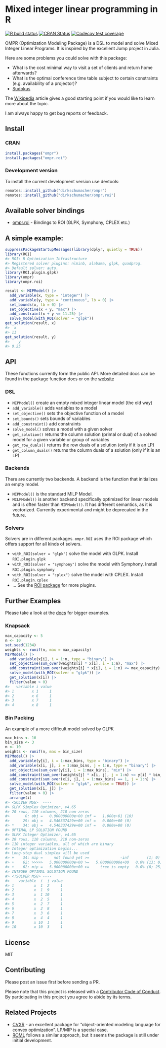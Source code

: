 
<!-- README.md is generated from README.Rmd. Please edit that file -->

# Mixed integer linear programming in R

<!-- badges: start -->

[![R build
status](https://github.com/dirkschumacher/ompr/workflows/R-CMD-check/badge.svg)](https://github.com/dirkschumacher/ompr/actions)
[![CRAN
Status](https://www.r-pkg.org/badges/version/ompr)](https://cran.r-project.org/package=ompr)
[![Codecov test
coverage](https://codecov.io/gh/dirkschumacher/ompr/branch/master/graph/badge.svg)](https://app.codecov.io/gh/dirkschumacher/ompr?branch=master)
<!-- badges: end -->

OMPR (Optimization Modeling Package) is a DSL to model and solve Mixed
Integer Linear Programs. It is inspired by the excellent Jump project in
Julia.

Here are some problems you could solve with this package:

-   What is the cost minimal way to visit a set of clients and return
    home afterwards?
-   What is the optimal conference time table subject to certain
    constraints (e.g. availability of a projector)?
-   [Sudokus](https://github.com/dirkschumacher/r-sudoku)

The [Wikipedia](https://en.wikipedia.org/wiki/Integer_programming)
article gives a good starting point if you would like to learn more
about the topic.

I am always happy to get bug reports or feedback.

## Install

### CRAN

``` r
install.packages("ompr")
install.packages("ompr.roi")
```

### Development version

To install the current development version use devtools:

``` r
remotes::install_github("dirkschumacher/ompr")
remotes::install_github("dirkschumacher/ompr.roi")
```

## Available solver bindings

-   [ompr.roi](https://github.com/dirkschumacher/ompr.roi) - Bindings to
    ROI (GLPK, Symphony, CPLEX etc.)

## A simple example:

``` r
suppressPackageStartupMessages(library(dplyr, quietly = TRUE)) 
library(ROI)
#> ROI: R Optimization Infrastructure
#> Registered solver plugins: nlminb, alabama, glpk, quadprog.
#> Default solver: auto.
library(ROI.plugin.glpk)
library(ompr)
library(ompr.roi)

result <- MIPModel() |>
  add_variable(x, type = "integer") |>
  add_variable(y, type = "continuous", lb = 0) |>
  set_bounds(x, lb = 0) |>
  set_objective(x + y, "max") |>
  add_constraint(x + y <= 11.25) |>
  solve_model(with_ROI(solver = "glpk"))
get_solution(result, x)
#>  x 
#> 11
get_solution(result, y)
#>    y 
#> 0.25
```

## API

These functions currently form the public API. More detailed docs can be
found in the package function docs or on the
[website](https://dirkschumacher.github.io/ompr)

### DSL

-   `MIPModel()` create an empty mixed integer linear model (the old
    way)
-   `add_variable()` adds variables to a model
-   `set_objective()` sets the objective function of a model
-   `set_bounds()` sets bounds of variables
-   `add_constraint()` add constraints
-   `solve_model()` solves a model with a given solver
-   `get_solution()` returns the column solution (primal or dual) of a
    solved model for a given variable or group of variables
-   `get_row_duals()` returns the row duals of a solution (only if it is
    an LP)
-   `get_column_duals()` returns the column duals of a solution (only if
    it is an LP)

### Backends

There are currently two backends. A backend is the function that
initializes an empty model.

-   `MIPModel()` is the standard MILP Model.
-   `MILPModel()` is another backend specifically optimized for linear
    models and is often faster than `MIPModel()`. It has different
    semantics, as it is vectorized. Currently experimental and might be
    deprecated in the future.

### Solvers

Solvers are in different packages. `ompr.ROI` uses the ROI package which
offers support for all kinds of solvers.

-   `with_ROI(solver = "glpk")` solve the model with GLPK. Install
    `ROI.plugin.glpk`
-   `with_ROI(solver = "symphony")` solve the model with Symphony.
    Install `ROI.plugin.symphony`
-   `with_ROI(solver = "cplex")` solve the model with CPLEX. Install
    `ROI.plugin.cplex`
-   … See the [ROI package](https://CRAN.R-project.org/package=ROI) for
    more plugins.

## Further Examples

Please take a look at the
[docs](https://dirkschumacher.github.io/ompr/articles/index.html) for
bigger examples.

### Knapsack

``` r
max_capacity <- 5
n <- 10
set.seed(1234)
weights <- runif(n, max = max_capacity)
MIPModel() |>
  add_variable(x[i], i = 1:n, type = "binary") |>
  set_objective(sum_over(weights[i] * x[i], i = 1:n), "max") |>
  add_constraint(sum_over(weights[i] * x[i], i = 1:n) <= max_capacity) |>
  solve_model(with_ROI(solver = "glpk")) |>
  get_solution(x[i]) |>
  filter(value > 0)
#>   variable i value
#> 1        x 1     1
#> 2        x 6     1
#> 3        x 7     1
#> 4        x 8     1
```

### Bin Packing

An example of a more difficult model solved by GLPK

``` r
max_bins <- 10
bin_size <- 3
n <- 10
weights <- runif(n, max = bin_size)
MIPModel() |>
  add_variable(y[i], i = 1:max_bins, type = "binary") |>
  add_variable(x[i, j], i = 1:max_bins, j = 1:n, type = "binary") |>
  set_objective(sum_over(y[i], i = 1:max_bins), "min") |>
  add_constraint(sum_over(weights[j] * x[i, j], j = 1:n) <= y[i] * bin_size, i = 1:max_bins) |>
  add_constraint(sum_over(x[i, j], i = 1:max_bins) == 1, j = 1:n) |>
  solve_model(with_ROI(solver = "glpk", verbose = TRUE)) |>
  get_solution(x[i, j]) |>
  filter(value > 0) |>
  arrange(i)
#> <SOLVER MSG>  ----
#> GLPK Simplex Optimizer, v4.65
#> 20 rows, 110 columns, 210 non-zeros
#>       0: obj =   0.000000000e+00 inf =   1.000e+01 (10)
#>      29: obj =   4.546337429e+00 inf =   0.000e+00 (0)
#> *    34: obj =   4.546337429e+00 inf =   0.000e+00 (0)
#> OPTIMAL LP SOLUTION FOUND
#> GLPK Integer Optimizer, v4.65
#> 20 rows, 110 columns, 210 non-zeros
#> 110 integer variables, all of which are binary
#> Integer optimization begins...
#> Long-step dual simplex will be used
#> +    34: mip =     not found yet >=              -inf        (1; 0)
#> +    62: >>>>>   5.000000000e+00 >=   5.000000000e+00   0.0% (13; 0)
#> +    62: mip =   5.000000000e+00 >=     tree is empty   0.0% (0; 25)
#> INTEGER OPTIMAL SOLUTION FOUND
#> <!SOLVER MSG> ----
#>    variable  i  j value
#> 1         x  1  2     1
#> 2         x  1  9     1
#> 3         x  1 10     1
#> 4         x  2  5     1
#> 5         x  2  7     1
#> 6         x  2  8     1
#> 7         x  3  6     1
#> 8         x  4  4     1
#> 9         x 10  1     1
#> 10        x 10  3     1
```

## License

MIT

## Contributing

Please post an issue first before sending a PR.

Please note that this project is released with a [Contributor Code of
Conduct](CONDUCT.md). By participating in this project you agree to
abide by its terms.

## Related Projects

-   [CVXR](https://cvxr.rbind.io/) - an excellent package for
    “object-oriented modeling language for convex optimization”. LP/MIP
    is a special case.
-   [ROML](https://r-forge.r-project.org/projects/roml/) follows a
    similar approach, but it seems the package is still under initial
    development.
